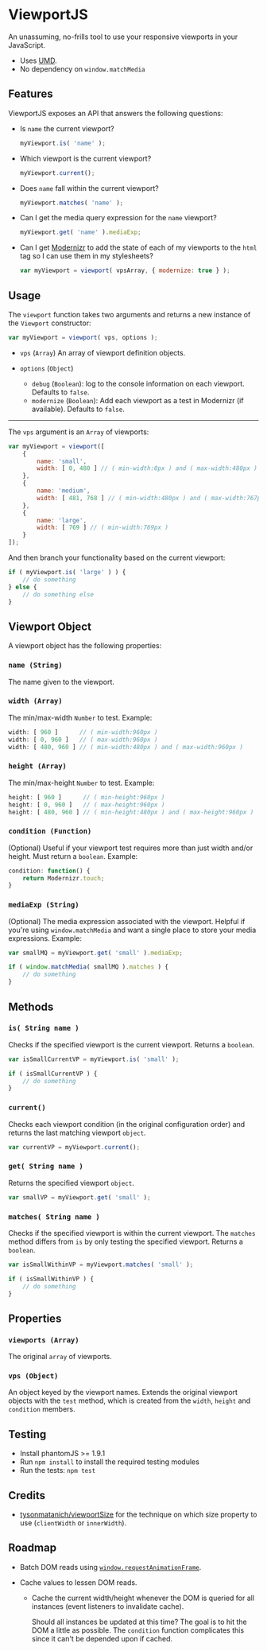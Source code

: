 # ViewportJS #

An unassuming, no-frills tool to use your responsive viewports in your JavaScript.

- Uses [UMD](https://github.com/umdjs/umd).
- No dependency on `window.matchMedia`



## Features ##

ViewportJS exposes an API that answers the following questions:

- Is `name` the current viewport?
  
  ```js
  myViewport.is( 'name' );
  ```

- Which viewport is the current viewport?

  ```js
  myViewport.current();
  ```

- Does `name` fall within the current viewport?

  ```js
  myViewport.matches( 'name' );
  ```

- Can I get the media query expression for the `name` viewport?

  ```js
  myViewport.get( 'name' ).mediaExp;
  ```

- Can I get [Modernizr](http://modernizr.com/) to add the state of each of my viewports to the `html` tag so I can use them in my stylesheets?

  ```js
  var myViewport = viewport( vpsArray, { modernize: true } );
  ```



## Usage ##

The `viewport` function takes two arguments and returns a new instance of the `Viewport` constructor:

```js
var myViewport = viewport( vps, options );
```

- `vps` (`Array`) An array of viewport definition objects.

- `options` (`Object`)
    - `debug` (`Boolean`): log to the console information on each viewport. Defaults to `false`.
    - `modernize` (`Boolean`): Add each viewport as a test in Modernizr (if available). Defaults to `false`.

---

The `vps` argument is an `Array` of viewports:

```js
var myViewport = viewport([
    {
        name: 'small',
        width: [ 0, 480 ] // ( min-width:0px ) and ( max-width:480px )
    },
    {
        name: 'medium',
        width: [ 481, 768 ] // ( min-width:480px ) and ( max-width:767px )
    },
    {
        name: 'large',
        width: [ 769 ] // ( min-width:769px )
    }
]);
```

And then branch your functionality based on the current viewport:

```js
if ( myViewport.is( 'large' ) ) {
    // do something
} else {
    // do something else
}
```



## Viewport Object ##

A viewport object has the following properties:


### `name (String)` ###

The name given to the viewport.
    

### `width (Array)` ###

The min/max-width `Number` to test. Example:

```js  
width: [ 960 ]      // ( min-width:960px )
width: [ 0, 960 ]   // ( max-width:960px )
width: [ 480, 960 ] // ( min-width:480px ) and ( max-width:960px )
```

### `height (Array)` ###

The min/max-height `Number` to test. Example:

```js
height: [ 960 ]      // ( min-height:960px )
height: [ 0, 960 ]   // ( max-height:960px )
height: [ 480, 960 ] // ( min-height:480px ) and ( max-height:960px )
```

### `condition (Function)` ###

(Optional) Useful if your viewport test requires more than just width and/or height. Must return a `boolean`. Example:

```js
condition: function() {
    return Modernizr.touch;
}
```

### `mediaExp (String)` ###

(Optional) The media expression associated with the viewport. Helpful if you're using `window.matchMedia` and want a single place to store your media expressions. Example:

```js
var smallMQ = myViewport.get( 'small' ).mediaExp;

if ( window.matchMedia( smallMQ ).matches ) {
    // do something
}
```



## Methods ##

### `is( String name )` ###

Checks if the specified viewport is the current viewport. Returns a `boolean`.

```js
var isSmallCurrentVP = myViewport.is( 'small' );

if ( isSmallCurrentVP ) {
    // do something
}
```

### `current()` ###

Checks each viewport condition (in the original configuration order) and returns the last matching viewport `object`.

```js
var currentVP = myViewport.current();
```


### `get( String name )` ###

Returns the specified viewport `object`.

```js
var smallVP = myViewport.get( 'small' );
```

### `matches( String name )` ###

Checks if the specified viewport is within the current viewport. The `matches` method differs from `is` by only testing the specified viewport. Returns a `boolean`.

```js
var isSmallWithinVP = myViewport.matches( 'small' );

if ( isSmallWithinVP ) {
    // do something
}
```



## Properties ##


### `viewports (Array)` ###

The original `array` of viewports.


### `vps (Object)` ###

An object keyed by the viewport names. Extends the original viewport objects with the `test` method, which is created from the `width`, `height` and `condition` members.



## Testing ##

- Install phantomJS >= 1.9.1
- Run `npm install` to install the required testing modules
- Run the tests: `npm test`



## Credits ##

- [tysonmatanich/viewportSize](https://github.com/tysonmatanich/viewportSize) for the technique on which size property to use (`clientWidth` or `innerWidth`).



## Roadmap ##

- Batch DOM reads using [`window.requestAnimationFrame`](https://github.com/wilsonpage/fastdom).

- Cache values to lessen DOM reads.

    - Cache the current width/height whenever the DOM is queried for all instances (event listeners to invalidate cache).
      
        Should all instances be updated at this time? The goal is to hit the DOM a little as possible. The `condition` function complicates this since it can't be depended upon if cached.
